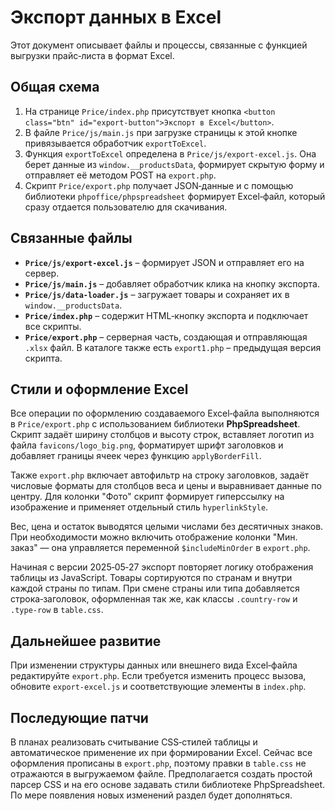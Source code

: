 # Экспорт данных в Excel

Этот документ описывает файлы и процессы, связанные с функцией выгрузки прайс‑листа в формат Excel.

## Общая схема
1. На странице `Price/index.php` присутствует кнопка `<button class="btn" id="export-button">Экспорт в Excel</button>`.
2. В файле `Price/js/main.js` при загрузке страницы к этой кнопке привязывается обработчик `exportToExcel`.
3. Функция `exportToExcel` определена в `Price/js/export-excel.js`. Она берет данные из `window.__productsData`, формирует скрытую форму и отправляет её методом POST на `export.php`.
4. Скрипт `Price/export.php` получает JSON‑данные и с помощью библиотеки `phpoffice/phpspreadsheet` формирует Excel‑файл, который сразу отдается пользователю для скачивания.

## Связанные файлы
- **`Price/js/export-excel.js`** – формирует JSON и отправляет его на сервер.
- **`Price/js/main.js`** – добавляет обработчик клика на кнопку экспорта.
- **`Price/js/data-loader.js`** – загружает товары и сохраняет их в `window.__productsData`.
- **`Price/index.php`** – содержит HTML‑кнопку экспорта и подключает все скрипты.
- **`Price/export.php`** – серверная часть, создающая и отправляющая `.xlsx` файл. В каталоге также есть `export1.php` – предыдущая версия скрипта.

## Стили и оформление Excel
Все операции по оформлению создаваемого Excel‑файла выполняются в `Price/export.php` с использованием библиотеки **PhpSpreadsheet**. Скрипт задаёт ширину столбцов и высоту строк, вставляет логотип из файла `favicons/logo_big.png`, форматирует шрифт заголовков и добавляет границы ячеек через функцию `applyBorderFill`.

Также `export.php` включает автофильтр на строку заголовков, задаёт числовые форматы для столбцов веса и цены и выравнивает данные по центру. Для колонки "Фото" скрипт формирует гиперссылку на изображение и применяет отдельный стиль `hyperlinkStyle`.

Вес, цена и остаток выводятся целыми числами без десятичных знаков. При необходимости можно включить отображение колонки "Мин. заказ" — она управляется переменной `$includeMinOrder` в `export.php`.

Начиная с версии 2025‑05‑27 экспорт повторяет логику отображения таблицы из JavaScript. Товары сортируются по странам и внутри каждой страны по типам. При смене страны или типа добавляется строка‑заголовок, оформленная так же, как классы `.country-row` и `.type-row` в `table.css`.

## Дальнейшее развитие
При изменении структуры данных или внешнего вида Excel‑файла редактируйте `export.php`. Если требуется изменить процесс вызова, обновите `export-excel.js` и соответствующие элементы в `index.php`.

## Последующие патчи
В планах реализовать считывание CSS‑стилей таблицы и автоматическое применение их при формировании Excel. Сейчас все оформления прописаны в `export.php`, поэтому правки в `table.css` не отражаются в выгружаемом файле. Предполагается создать простой парсер CSS и на его основе задавать стили библиотеке PhpSpreadsheet. По мере появления новых изменений раздел будет дополняться.
